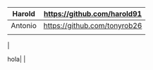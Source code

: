 | Harold  | https://github.com/harold91  |
|---------|------------------------------|
| Antonio | https://github.com/tonyrob26 |
|         |                              |
|

hola|                              | 
